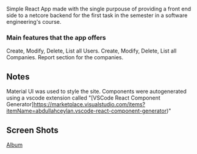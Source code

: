 Simple React App made with the single purpouse of providing a front end side to a netcore backend for the first task in the semester in a software engineering's course.

### Main features that the app offers

Create, Modify, Delete, List all Users.
Create, Modify, Delete, List all Companies.
Report section for the companies.

## Notes

Material UI was used to style the site.
Components were autogenerated using a vscode extension called "[VSCode React Component Generator]https://marketplace.visualstudio.com/items?itemName=abdullahceylan.vscode-react-component-generator)"

## Screen Shots

[Album](https://imgur.com/a/z63sCOx)
